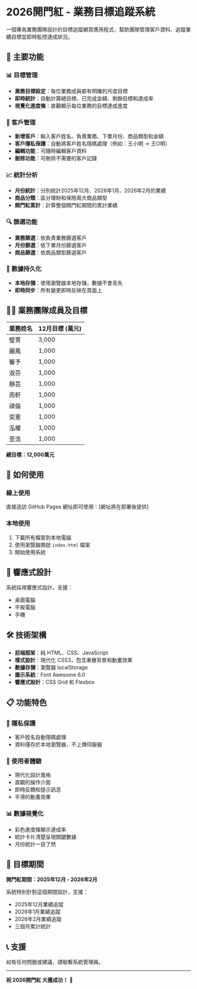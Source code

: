 # 2026開門紅 - 業務目標追蹤系統

一個專為業務團隊設計的目標追蹤網頁應用程式，幫助團隊管理客戶資料、追蹤業績目標並即時監控達成狀況。

## 🌟 主要功能

### 📊 目標管理
- **業務目標設定**：每位業務成員都有明確的月度目標
- **即時統計**：自動計算總目標、已完成金額、剩餘目標和達成率
- **視覺化進度條**：直觀顯示每位業務的目標達成進度

### 👥 客戶管理
- **新增客戶**：輸入客戶姓名、負責業務、下單月份、商品類型和金額
- **客戶隱私保護**：自動將客戶姓名隱碼處理（例如：王小明 → 王O明）
- **編輯功能**：可隨時編輯客戶資料
- **刪除功能**：可刪除不需要的客戶記錄

### 📈 統計分析
- **月份統計**：分別統計2025年12月、2026年1月、2026年2月的業績
- **商品分類**：區分理財和保險兩大商品類型
- **開門紅累計**：計算整個開門紅期間的累計業績

### 🔍 篩選功能
- **業務篩選**：依負責業務篩選客戶
- **月份篩選**：依下單月份篩選客戶
- **商品篩選**：依商品類型篩選客戶

### 💾 數據持久化
- **本地存儲**：使用瀏覽器本地存儲，數據不會丟失
- **即時同步**：所有變更即時反映在頁面上

## 👨‍💼 業務團隊成員及目標

| 業務姓名 | 12月目標 (萬元) |
|---------|----------------|
| 璧菁    | 3,000         |
| 麗鳳    | 1,000         |
| 馨予    | 1,000         |
| 淑芬    | 1,000         |
| 靜芸    | 1,000         |
| 雨軒    | 1,000         |
| 祺倫    | 1,000         |
| 奕憲    | 1,000         |
| 泓權    | 1,000         |
| 至浩    | 1,000         |

**總目標：12,000萬元**

## 🚀 如何使用

### 線上使用
直接造訪 GitHub Pages 網址即可使用：[網址將在部署後提供]

### 本地使用
1. 下載所有檔案到本地電腦
2. 使用瀏覽器開啟 `index.html` 檔案
3. 開始使用系統

## 📱 響應式設計

系統採用響應式設計，支援：
- 桌面電腦
- 平板電腦
- 手機

## 🛠️ 技術架構

- **前端框架**：純 HTML、CSS、JavaScript
- **樣式設計**：現代化 CSS3，包含漸層背景和動畫效果
- **數據存儲**：瀏覽器 localStorage
- **圖示系統**：Font Awesome 6.0
- **響應式設計**：CSS Grid 和 Flexbox

## 📋 功能特色

### 🔐 隱私保護
- 客戶姓名自動隱碼處理
- 資料僅存於本地瀏覽器，不上傳伺服器

### 🎨 使用者體驗
- 現代化設計風格
- 直觀的操作介面
- 即時反饋和提示訊息
- 平滑的動畫效果

### 📊 數據視覺化
- 彩色進度條顯示達成率
- 統計卡片清楚呈現關鍵數據
- 月份統計一目了然

## 🎯 目標期間

**開門紅期間：2025年12月 - 2026年2月**

系統特別針對這個期間設計，支援：
- 2025年12月業績追蹤
- 2026年1月業績追蹤  
- 2026年2月業績追蹤
- 三個月累計統計

## 📞 支援

如有任何問題或建議，請聯繫系統管理員。

---

**祝 2026開門紅 大獲成功！** 🎉